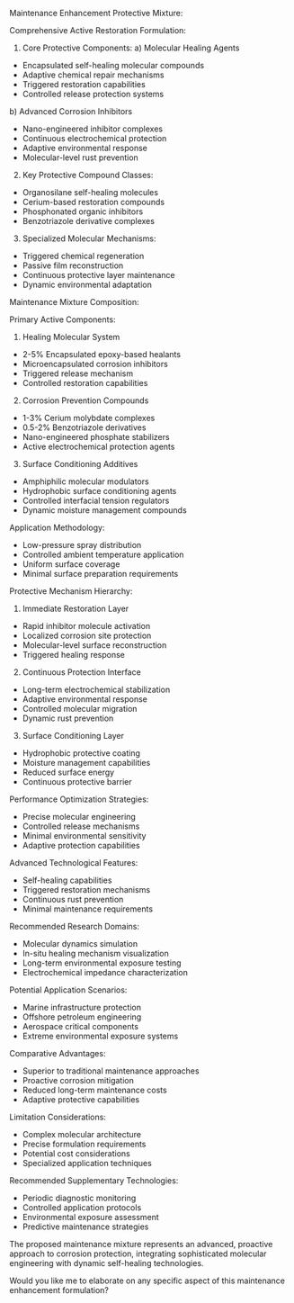  Maintenance Enhancement Protective Mixture:

Comprehensive Active Restoration Formulation:

1. Core Protective Components:
a) Molecular Healing Agents
- Encapsulated self-healing molecular compounds
- Adaptive chemical repair mechanisms
- Triggered restoration capabilities
- Controlled release protection systems

b) Advanced Corrosion Inhibitors
- Nano-engineered inhibitor complexes
- Continuous electrochemical protection
- Adaptive environmental response
- Molecular-level rust prevention

2. Key Protective Compound Classes:
- Organosilane self-healing molecules
- Cerium-based restoration compounds
- Phosphonated organic inhibitors
- Benzotriazole derivative complexes

3. Specialized Molecular Mechanisms:
- Triggered chemical regeneration
- Passive film reconstruction
- Continuous protective layer maintenance
- Dynamic environmental adaptation

Maintenance Mixture Composition:

Primary Active Components:
1. Healing Molecular System
- 2-5% Encapsulated epoxy-based healants
- Microencapsulated corrosion inhibitors
- Triggered release mechanism
- Controlled restoration capabilities

2. Corrosion Prevention Compounds
- 1-3% Cerium molybdate complexes
- 0.5-2% Benzotriazole derivatives
- Nano-engineered phosphate stabilizers
- Active electrochemical protection agents

3. Surface Conditioning Additives
- Amphiphilic molecular modulators
- Hydrophobic surface conditioning agents
- Controlled interfacial tension regulators
- Dynamic moisture management compounds

Application Methodology:
- Low-pressure spray distribution
- Controlled ambient temperature application
- Uniform surface coverage
- Minimal surface preparation requirements

Protective Mechanism Hierarchy:
1. Immediate Restoration Layer
- Rapid inhibitor molecule activation
- Localized corrosion site protection
- Molecular-level surface reconstruction
- Triggered healing response

2. Continuous Protection Interface
- Long-term electrochemical stabilization
- Adaptive environmental response
- Controlled molecular migration
- Dynamic rust prevention

3. Surface Conditioning Layer
- Hydrophobic protective coating
- Moisture management capabilities
- Reduced surface energy
- Continuous protective barrier

Performance Optimization Strategies:
- Precise molecular engineering
- Controlled release mechanisms
- Minimal environmental sensitivity
- Adaptive protection capabilities

Advanced Technological Features:
- Self-healing capabilities
- Triggered restoration mechanisms
- Continuous rust prevention
- Minimal maintenance requirements

Recommended Research Domains:
- Molecular dynamics simulation
- In-situ healing mechanism visualization
- Long-term environmental exposure testing
- Electrochemical impedance characterization

Potential Application Scenarios:
- Marine infrastructure protection
- Offshore petroleum engineering
- Aerospace critical components
- Extreme environmental exposure systems

Comparative Advantages:
- Superior to traditional maintenance approaches
- Proactive corrosion mitigation
- Reduced long-term maintenance costs
- Adaptive protective capabilities

Limitation Considerations:
- Complex molecular architecture
- Precise formulation requirements
- Potential cost considerations
- Specialized application techniques

Recommended Supplementary Technologies:
- Periodic diagnostic monitoring
- Controlled application protocols
- Environmental exposure assessment
- Predictive maintenance strategies

The proposed maintenance mixture represents an advanced, proactive approach to corrosion protection, integrating sophisticated molecular engineering with dynamic self-healing technologies.

Would you like me to elaborate on any specific aspect of this maintenance enhancement formulation?
